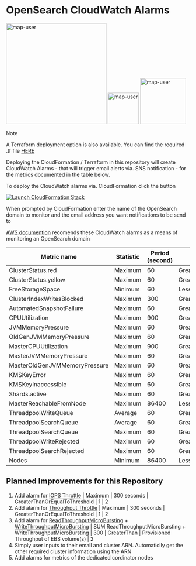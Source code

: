 # OpenSearch CloudWatch Alarms

<img width="275" alt="map-user" src="https://img.shields.io/badge/cloudformation template deployments-781-blue"> <img width="85" alt="map-user" src="https://img.shields.io/badge/views-10272-green"> <img width="125" alt="map-user" src="https://img.shields.io/badge/unique visits-3799-green">

> [!NOTE]
> A Terraform deployment option is also available. You can find the required .tf file [HERE](https://github.com/ev2900/OpenSearch_CloudWatch_Alarms/blob/main/OpenSearch_cloudwatch_alarms.tf)

Deploying the CloudFormation / Terraform in this repository will create CloudWatch Alarms - that will trigger email alerts via. SNS notification - for the metrics documented in the table below.

To deploy the CloudWatch alarms via. CloudFormation click the button

[![Launch CloudFormation Stack](https://sharkech-public.s3.amazonaws.com/misc-public/cloudformation-launch-stack.png)](https://console.aws.amazon.com/cloudformation/home#/stacks/new?stackName=open-search-cloudwatch-alarms&templateURL=https://sharkech-public.s3.amazonaws.com/misc-public/OpenSearch_cloudwatch_alarms.yaml)

When prompted by CloudFormation enter the name of the OpenSearch domain to monitor and the email address you want notifications to be send to

[AWS documention](https://docs.aws.amazon.com/opensearch-service/latest/developerguide/cloudwatch-alarms.html) recomends these CloudWatch alarms as a means of monitoring an OpenSearch domain

| Metric name                    | Statistic | Period (second) | ComparisonOperator            | Threshold | EvaluationPeriods |
|--------------------------------|-----------|-----------------| ------------------------------|-----------|-------------------|
| ClusterStatus.red              | Maximum   | 60              | GreaterThanOrEqualToThreshold | 1         | 1                 |
| ClusterStatus.yellow           | Maximum   | 60              | GreaterThanOrEqualToThreshold | 1         | 5                 |
| FreeStorageSpace               | Minimum   | 60              | LessThanOrEqualToThreshold    | 20480     | 1                 |
| ClusterIndexWritesBlocked      | Maximum   | 300             | GreaterThanOrEqualToThreshold | 1         | 1                 |
| AutomatedSnapshotFailure       | Maximum   | 60              | GreaterThanOrEqualToThreshold | 1         | 1                 |
| CPUUtilization                 | Maximum   | 900             | GreaterThanOrEqualToThreshold | 80        | 3                 |
| JVMMemoryPressure              | Maximum   | 60              | GreaterThanOrEqualToThreshold | 95        | 3                 |
| OldGenJVMMemoryPressure        | Maximum   | 60              | GreaterThanOrEqualToThreshold | 80        | 3                 |
| MasterCPUUtilization           | Maximum   | 900             | GreaterThanOrEqualToThreshold | 50        | 3                 |
| MasterJVMMemoryPressure        | Maximum   | 60              | GreaterThanOrEqualToThreshold | 95        | 3                 |
| MasterOldGenJVMMemoryPressure  | Maximum   | 60              | GreaterThanOrEqualToThreshold | 80        | 3                 |
| KMSKeyError                    | Maximum   | 60              | GreaterThanOrEqualToThreshold | 1         | 1                 |
| KMSKeyInaccessible             | Maximum   | 60              | GreaterThanOrEqualToThreshold | 1         | 1                 |
| Shards.active                  | Maximum   | 60              | GreaterThanOrEqualToThreshold | 30000     | 1                 |
| MasterReachableFromNode        | Maximum   | 86400           | LessThanThreshold             | 1         | 1                 |
| ThreadpoolWriteQueue           | Average   | 60              | GreaterThanOrEqualToThreshold | 100       | 1                 |
| ThreadpoolSearchQueue          | Average   | 60              | GreaterThanOrEqualToThreshold | 500       | 1                 |
| ThreadpoolSearchQueue          | Maximum   | 60              | GreaterThanOrEqualToThreshold | 5000      | 1                 |
| ThreadpoolWriteRejected        | Maximum   | 60              | GreaterThanOrEqualToThreshold | 1         | 1                 |
| ThreadpoolSearchRejected       | Maximum   | 60              | GreaterThanOrEqualToThreshold | 1         | 1                 |
| Nodes                          | Minimum   | 86400           | LessThanThreshold             | 1         | 1                 |

## Planned Improvements  for this Repository
1. Add alarm for [IOPS Throttle](https://docs.aws.amazon.com/opensearch-service/latest/developerguide/managedomains-cloudwatchmetrics.html#managedomains-cloudwatchmetrics-cluster-metrics) | Maximum | 300 seconds | GreaterThanOrEqualToThreshold | 1 | 2
2. Add alarm for [Throughput Throttle](https://docs.aws.amazon.com/opensearch-service/latest/developerguide/managedomains-cloudwatchmetrics.html#managedomains-cloudwatchmetrics-cluster-metrics) | Maximum | 300 seconds | GreaterThanOrEqualToThreshold | 1 | 2
3. Add alarm for [ReadThroughputMicroBursting](https://docs.aws.amazon.com/opensearch-service/latest/developerguide/managedomains-cloudwatchmetrics.html#managedomains-cloudwatchmetrics-master-ebs-metrics) + [WriteThroughputMicroBursting](https://docs.aws.amazon.com/opensearch-service/latest/developerguide/managedomains-cloudwatchmetrics.html#managedomains-cloudwatchmetrics-master-ebs-metrics) | SUM ReadThroughputMicroBursting + WriteThroughputMicroBursting | 300 | GreaterThan | Provisioned Throughput of EBS volume(s) | 2
4. Simply user inputs to their email and cluster ARN. Automaticlly get the other required cluster information using the ARN
5. Add alarms for metrics of the dedicated cordinator nodes
